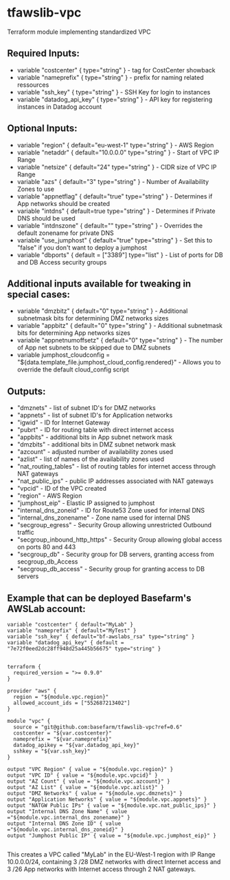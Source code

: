 # tfawslib-vpc
Terraform module implementing standardized VPC

## Required Inputs:  
+ variable "costcenter" { type="string" } - tag for CostCenter showback
+ variable "nameprefix" { type="string" } - prefix for naming related ressources
+ variable "ssh_key" { type="string" } - SSH Key for login to instances
+ variable "datadog_api_key" { type="string" } - API key for registering instances in Datadog account

## Optional Inputs:
+ variable "region" { default="eu-west-1" type="string" } - AWS Region
+ variable "netaddr" { default="10.0.0.0" type="string" } - Start of VPC IP Range
+ variable "netsize" { default="24" type="string" } - CIDR size of VPC IP Range
+ variable "azs" { default="3" type="string" } - Number of Availability Zones to use
+ variable "appnetflag" { default="true" type="string" } - Determines if App networks should be created
+ variable "intdns" { default=true type="string" } - Determines if Private DNS should be used
+ variable "intdnszone" { default="" type="string" } - Overrides the default zonename for private DNS
+ variable "use_jumphost" { default="true" type="string" } - Set this to "false" if you don't want to deploy a jumphost
+ variable "dbports" { default = ["3389"] type="list" } - List of ports for DB and DB Access security groups

## Additional inputs available for tweaking in special cases:
+ variable "dmzbitz" { default="0" type="string" } - Additional subnetmask bits for determining DMZ networks sizes
+ variable "appbitz" { default="0" type="string" } - Additional subnetmask bits for determining App networks sizes
+ variable "appnetnumoffsetz" { default="0" type="string" } - The number of App net subnets to be skipped due to DMZ subnets
+ variable jumphost_cloudconfig = "${data.template_file.jumphost_cloud_config.rendered}" - Allows you to override the default cloud_config script



## Outputs:  
+ "dmznets" - list of subnet ID's for DMZ networks  
+ "appnets" - list of subnet ID's for Application networks  
+ "igwid" - ID for Internet Gateway  
+ "pubrt" - ID for routing table with direct internet access  
+ "appbits" - additional bits in App subnet network mask  
+ "dmzbits" - additional bits in DMZ subnet network mask  
+ "azcount" - adjusted number of availability zones used  
+ "azlist" - list of names of the availability zones used  
+ "nat_routing_tables" - list of routing tables for internet access through NAT gateways  
+ "nat_public_ips" - public IP addresses associated with NAT gateways  
+ "vpcid" - ID of the VPC created  
+ "region" - AWS Region
+ "jumphost_eip" - Elastic IP assigned to jumphost
+ "internal_dns_zoneid" - ID for Route53 Zone used for internal DNS
+ "internal_dns_zonename" - Zone name used for internal DNS
+ "secgroup_egress" - Security Group allowing unrestricted Outbound traffic
+ "secgroup_inbound_http_https" - Security Group allowing global access on ports 80 and 443
+ "secgroup_db" - Security group for DB servers, granting access from secgroup_db_Access
+ "secgroup_db_access" - Security group for granting access to DB servers

## Example that can be deployed Basefarm's AWSLab account:
```hcl
variable "costcenter" { default="MyLab" }  
variable "nameprefix" { default="MyTest" }  
variable "ssh_key" { default="bf-awslabs_rsa" type="string" }
variable "datadog_api_key" { default = "7e72f0eed2dc28ff948d25a445b56675" type="string" }

  
terraform {
  required_version = ">= 0.9.0"
}

provider "aws" {
  region = "${module.vpc.region}"
  allowed_account_ids = ["552687213402"]
}

module "vpc" {  
  source = "git@github.com:basefarm/tfawslib-vpc?ref=0.6"  
  costcenter = "${var.costcenter}"  
  nameprefix = "${var.nameprefix}"  
  datadog_apikey = "${var.datadog_api_key}"
  sshkey = "${var.ssh_key}"
}

output "VPC Region" { value = "${module.vpc.region}" }
output "VPC ID" { value = "${module.vpc.vpcid}" }
output "AZ Count" { value = "${module.vpc.azcount}" }
output "AZ List" { value = "${module.vpc.azlist}" }
output "DMZ Networks" { value = "${module.vpc.dmznets}" }
output "Application Networks" { value = "${module.vpc.appnets}" }
output "NATGW Public IPs" { value = "${module.vpc.nat_public_ips}" }
output "Internal DNS Zone Name" { value ="${module.vpc.internal_dns_zonename}" }
output "Internal DNS Zone ID" { value ="${module.vpc.internal_dns_zoneid}" }
output "Jumphost Public IP" { value = "${module.vpc.jumphost_eip}" }
  
```
This creates a VPC called "MyLab" in the EU-West-1 region with IP Range 10.0.0.0/24, containing 3 /28 DMZ networks with direct Internet access and 3 /26 App networks with Internet access through 2 NAT gateways.
   
